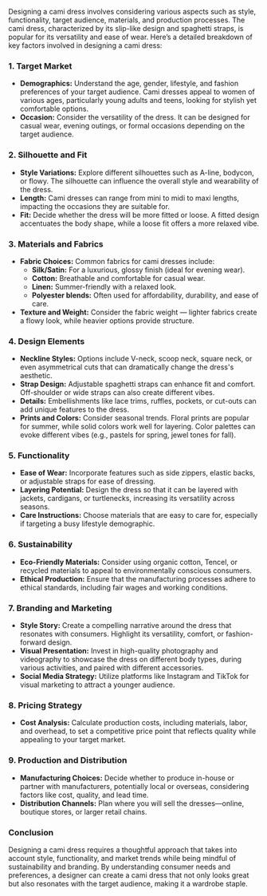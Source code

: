 Designing a cami dress involves considering various aspects such as style, functionality, target audience, materials, and production processes. The cami dress, characterized by its slip-like design and spaghetti straps, is popular for its versatility and ease of wear. Here’s a detailed breakdown of key factors involved in designing a cami dress:

### 1. **Target Market**
   - **Demographics:** Understand the age, gender, lifestyle, and fashion preferences of your target audience. Cami dresses appeal to women of various ages, particularly young adults and teens, looking for stylish yet comfortable options.
   - **Occasion:** Consider the versatility of the dress. It can be designed for casual wear, evening outings, or formal occasions depending on the target audience.

### 2. **Silhouette and Fit**
   - **Style Variations:** Explore different silhouettes such as A-line, bodycon, or flowy. The silhouette can influence the overall style and wearability of the dress.
   - **Length:** Cami dresses can range from mini to midi to maxi lengths, impacting the occasions they are suitable for.
   - **Fit:** Decide whether the dress will be more fitted or loose. A fitted design accentuates the body shape, while a loose fit offers a more relaxed vibe.

### 3. **Materials and Fabrics**
   - **Fabric Choices:** Common fabrics for cami dresses include:
     - **Silk/Satin:** For a luxurious, glossy finish (ideal for evening wear).
     - **Cotton:** Breathable and comfortable for casual wear.
     - **Linen:** Summer-friendly with a relaxed look.
     - **Polyester blends:** Often used for affordability, durability, and ease of care.
   - **Texture and Weight:** Consider the fabric weight — lighter fabrics create a flowy look, while heavier options provide structure.

### 4. **Design Elements**
   - **Neckline Styles:** Options include V-neck, scoop neck, square neck, or even asymmetrical cuts that can dramatically change the dress's aesthetic.
   - **Strap Design:** Adjustable spaghetti straps can enhance fit and comfort. Off-shoulder or wide straps can also create different vibes.
   - **Details:** Embellishments like lace trims, ruffles, pockets, or cut-outs can add unique features to the dress.
   - **Prints and Colors:** Consider seasonal trends. Floral prints are popular for summer, while solid colors work well for layering. Color palettes can evoke different vibes (e.g., pastels for spring, jewel tones for fall).

### 5. **Functionality**
   - **Ease of Wear:** Incorporate features such as side zippers, elastic backs, or adjustable straps for ease of dressing.
   - **Layering Potential:** Design the dress so that it can be layered with jackets, cardigans, or turtlenecks, increasing its versatility across seasons.
   - **Care Instructions:** Choose materials that are easy to care for, especially if targeting a busy lifestyle demographic.

### 6. **Sustainability**
   - **Eco-Friendly Materials:** Consider using organic cotton, Tencel, or recycled materials to appeal to environmentally conscious consumers.
   - **Ethical Production:** Ensure that the manufacturing processes adhere to ethical standards, including fair wages and working conditions.

### 7. **Branding and Marketing**
   - **Style Story:** Create a compelling narrative around the dress that resonates with consumers. Highlight its versatility, comfort, or fashion-forward design.
   - **Visual Presentation:** Invest in high-quality photography and videography to showcase the dress on different body types, during various activities, and paired with different accessories.
   - **Social Media Strategy:** Utilize platforms like Instagram and TikTok for visual marketing to attract a younger audience.

### 8. **Pricing Strategy**
   - **Cost Analysis:** Calculate production costs, including materials, labor, and overhead, to set a competitive price point that reflects quality while appealing to your target market.

### 9. **Production and Distribution**
   - **Manufacturing Choices:** Decide whether to produce in-house or partner with manufacturers, potentially local or overseas, considering factors like cost, quality, and lead time.
   - **Distribution Channels:** Plan where you will sell the dresses—online, boutique stores, or larger retail chains.

### Conclusion
Designing a cami dress requires a thoughtful approach that takes into account style, functionality, and market trends while being mindful of sustainability and branding. By understanding consumer needs and preferences, a designer can create a cami dress that not only looks great but also resonates with the target audience, making it a wardrobe staple.